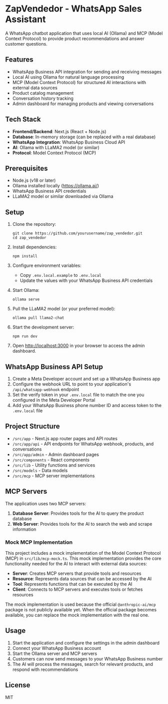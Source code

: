 # ZapVendedor - WhatsApp Sales Assistant

A WhatsApp chatbot application that uses local AI (Ollama) and MCP (Model Context Protocol) to provide product recommendations and answer customer questions.

## Features

- WhatsApp Business API integration for sending and receiving messages
- Local AI using Ollama for natural language processing
- MCP (Model Context Protocol) for structured AI interactions with external data sources
- Product catalog management
- Conversation history tracking
- Admin dashboard for managing products and viewing conversations

## Tech Stack

- **Frontend/Backend**: Next.js (React + Node.js)
- **Database**: In-memory storage (can be replaced with a real database)
- **WhatsApp Integration**: WhatsApp Business Cloud API
- **AI**: Ollama with LLaMA2 model (or similar)
- **Protocol**: Model Context Protocol (MCP)

## Prerequisites

- Node.js (v18 or later)
- Ollama installed locally (https://ollama.ai/)
- WhatsApp Business API credentials
- LLaMA2 model or similar downloaded via Ollama

## Setup

1. Clone the repository:
   ```
   git clone https://github.com/yourusername/zap_vendedor.git
   cd zap_vendedor
   ```

2. Install dependencies:
   ```
   npm install
   ```

3. Configure environment variables:
   - Copy `.env.local.example` to `.env.local`
   - Update the values with your WhatsApp Business API credentials

4. Start Ollama:
   ```
   ollama serve
   ```

5. Pull the LLaMA2 model (or your preferred model):
   ```
   ollama pull llama2-chat
   ```

6. Start the development server:
   ```
   npm run dev
   ```

7. Open [http://localhost:3000](http://localhost:3000) in your browser to access the admin dashboard.

## WhatsApp Business API Setup

1. Create a Meta Developer account and set up a WhatsApp Business app
2. Configure the webhook URL to point to your application's `/api/whatsapp-webhook` endpoint
3. Set the verify token in your `.env.local` file to match the one you configured in the Meta Developer Portal
4. Add your WhatsApp Business phone number ID and access token to the `.env.local` file

## Project Structure

- `/src/app` - Next.js app router pages and API routes
- `/src/app/api` - API endpoints for WhatsApp webhook, products, and conversations
- `/src/app/admin` - Admin dashboard pages
- `/src/components` - React components
- `/src/lib` - Utility functions and services
- `/src/models` - Data models
- `/src/mcp` - MCP server implementations

## MCP Servers

The application uses two MCP servers:

1. **Database Server**: Provides tools for the AI to query the product database
2. **Web Server**: Provides tools for the AI to search the web and scrape information

### Mock MCP Implementation

This project includes a mock implementation of the Model Context Protocol (MCP) in `src/lib/mcp-mock.ts`. This mock implementation provides the core functionality needed for the AI to interact with external data sources:

- **Server**: Creates MCP servers that provide tools and resources
- **Resource**: Represents data sources that can be accessed by the AI
- **Tool**: Represents functions that can be executed by the AI
- **Client**: Connects to MCP servers and executes tools or fetches resources

The mock implementation is used because the official `@anthropic-ai/mcp` package is not publicly available yet. When the official package becomes available, you can replace the mock implementation with the real one.

## Usage

1. Start the application and configure the settings in the admin dashboard
2. Connect your WhatsApp Business account
3. Start the Ollama server and MCP servers
4. Customers can now send messages to your WhatsApp Business number
5. The AI will process the messages, search for relevant products, and respond with recommendations

## License

MIT